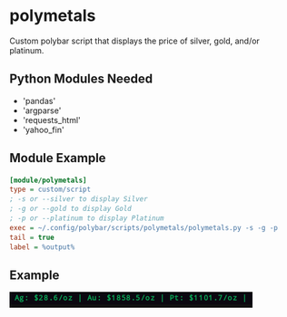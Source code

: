 # polymetals
Custom polybar script that displays the price of silver, gold, and/or platinum.

## Python Modules Needed
* 'pandas'
* 'argparse'
* 'requests_html'
* 'yahoo_fin'

## Module Example
```ini
[module/polymetals]
type = custom/script
; -s or --silver to display Silver
; -g or --gold to display Gold
; -p or --platinum to display Platinum
exec = ~/.config/polybar/scripts/polymetals/polymetals.py -s -g -p
tail = true
label = %output%
```
## Example
![polymetals](example.png)
